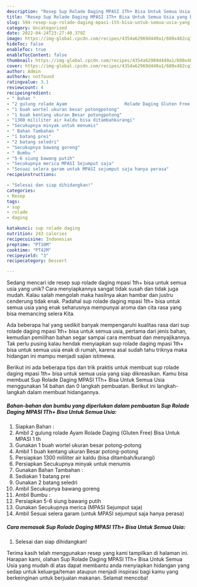 ```yaml
---
description: "Resep Sup Rolade Daging MPASI 1Th+ Bisa Untuk Semua Usia yang Bisa Manjain Lidah"
title: "Resep Sup Rolade Daging MPASI 1Th+ Bisa Untuk Semua Usia yang Bisa Manjain Lidah"
slug: 594-resep-sup-rolade-daging-mpasi-1th-bisa-untuk-semua-usia-yang-bisa-manjain-lidah
category: Uncategorized
date: 2022-04-24T23:27:40.379Z
image: https://img-global.cpcdn.com/recipes/4354a62969d449a1/680x482cq70/sup-rolade-daging-mpasi-1th-bisa-untuk-semua-usia-foto-resep-utama.jpg
hideToc: false
enableToc: true
enableTocContent: false
thumbnail: https://img-global.cpcdn.com/recipes/4354a62969d449a1/680x482cq70/sup-rolade-daging-mpasi-1th-bisa-untuk-semua-usia-foto-resep-utama.jpg
cover: https://img-global.cpcdn.com/recipes/4354a62969d449a1/680x482cq70/sup-rolade-daging-mpasi-1th-bisa-untuk-semua-usia-foto-resep-utama.jpg
author: Admin
authorAv: notfound
ratingvalue: 3.1
reviewcount: 4
recipeingredient:
- " Bahan "
- "2 gulung rolade Ayam                      Rolade Daging Gluten Free Bisa Untuk MPASI 1 th"
- "1 buah wortel ukuran besar potongpotong"
- "1 buah kentang ukuran Besar potongpotong"
- "1300 mililiter air kaldu bisa ditambahkurangi"
- "Secukupnya minyak untuk menumis"
- " Bahan Tambahan "
- "1 batang prei"
- "2 batang seledri"
- "Secukupnya bawang goreng"
- " Bumbu "
- "5-6 siung bawang putih"
- "Secukupnya merica MPASI Sejumput saja"
- "Sesuai selera garam untuk MPASI sejumput saja hanya perasa"
recipeinstructions:

- "Selesai dan siap dihidangkan!"
categories:
- Resep
tags:
- sup
- rolade
- daging

katakunci: sup rolade daging 
nutrition: 243 calories
recipecuisine: Indonesian
preptime: "PT10M"
cooktime: "PT42M"
recipeyield: "3"
recipecategory: Dessert

---
```





Sedang mencari ide resep sup rolade daging mpasi 1th+ bisa untuk semua usia yang unik? Cara menyiapkannya sangat tidak susah dan tidak juga mudah. Kalau salah mengolah maka hasilnya akan hambar dan justru cenderung tidak enak. Padahal sup rolade daging mpasi 1th+ bisa untuk semua usia yang enak seharusnya mempunyai aroma dan cita rasa yang bisa memancing selera Kita.







Ada beberapa hal yang sedikit banyak mempengaruhi kualitas rasa dari sup rolade daging mpasi 1th+ bisa untuk semua usia, pertama dari jenis bahan, kemudian pemilihan bahan segar sampai cara membuat dan menyajikannya. Tak perlu pusing kalau hendak menyiapkan sup rolade daging mpasi 1th+ bisa untuk semua usia enak di rumah, karena asal sudah tahu triknya maka hidangan ini mampu menjadi sajian istimewa.






Berikut ini ada beberapa tips dan trik praktis untuk membuat sup rolade daging mpasi 1th+ bisa untuk semua usia yang siap dikreasikan. Kamu bisa membuat Sup Rolade Daging MPASI 1Th+ Bisa Untuk Semua Usia menggunakan 14 bahan dan 0 langkah pembuatan. Berikut ini langkah-langkah dalam membuat hidangannya.

<!--inarticleads1-->

##### Bahan-bahan dan bumbu yang diperlukan dalam pembuatan Sup Rolade Daging MPASI 1Th+ Bisa Untuk Semua Usia:

1. Siapkan  Bahan :
1. Ambil 2 gulung rolade Ayam                      Rolade Daging (Gluten Free) Bisa Untuk MPASI 1 th
1. Gunakan 1 buah wortel ukuran besar potong-potong
1. Ambil 1 buah kentang ukuran Besar potong-potong
1. Persiapkan 1300 mililiter air kaldu (bisa ditambah/kurangi)
1. Persiapkan Secukupnya minyak untuk menumis
1. Gunakan  Bahan Tambahan :
1. Sediakan 1 batang prei
1. Gunakan 2 batang seledri
1. Ambil Secukupnya bawang goreng
1. Ambil  Bumbu :
1. Persiapkan 5-6 siung bawang putih
1. Gunakan Secukupnya merica (MPASI Sejumput saja)
1. Ambil Sesuai selera garam (untuk MPASI sejumput saja hanya perasa)




<!--inarticleads2-->

##### Cara memasak Sup Rolade Daging MPASI 1Th+ Bisa Untuk Semua Usia:


1. Selesai dan siap dihidangkan!



Terima kasih telah menggunakan resep yang kami tampilkan di halaman ini. Harapan kami, olahan Sup Rolade Daging MPASI 1Th+ Bisa Untuk Semua Usia yang mudah di atas dapat membantu anda menyiapkan hidangan yang sedap untuk keluarga/teman ataupun menjadi inspirasi bagi kamu yang berkeinginan untuk berjualan makanan. Selamat mencoba!
